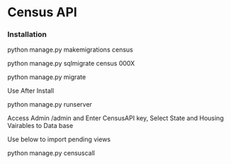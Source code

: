 Census API 
===================

### Installation

python manage.py makemigrations census

python manage.py sqlmigrate census 000X

python manage.py migrate

Use After Install

python manage.py runserver 

Access Admin /admin and Enter CensusAPI key, Select State and Housing Vairables to Data base

Use below to import pending views

python manage.py censuscall 
